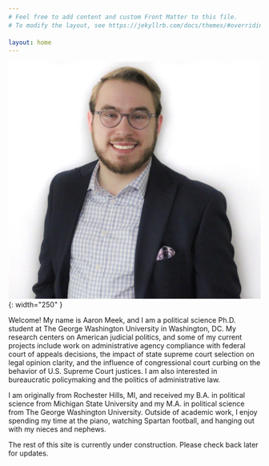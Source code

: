 ```yaml
---
# Feel free to add content and custom Front Matter to this file.
# To modify the layout, see https://jekyllrb.com/docs/themes/#overriding-theme-defaults

layout: home
---
```


![aam_headshot](/imgs/aam_head.jpg){: width="250" }

Welcome! My name is Aaron Meek, and I am a political science Ph.D. student at The George Washington University in Washington, DC. My research centers on American judicial politics, and some of my current projects include work on administrative agency compliance with federal court of appeals decisions, the impact of state supreme court selection on legal opinion clarity, and the influence of congressional court curbing on the behavior of U.S. Supreme Court justices. I am also interested in bureaucratic policymaking and the politics of administrative law.

 I am originally from Rochester Hills, MI, and received my B.A. in political science from Michigan State University and my M.A. in political science from The George Washington University. Outside of academic work, I enjoy spending my time at the piano, watching Spartan football, and hanging out with my nieces and nephews.

The rest of this site is currently under construction. Please check back later for updates.





<style>
  .footer {
    display: none;
  }
</style>